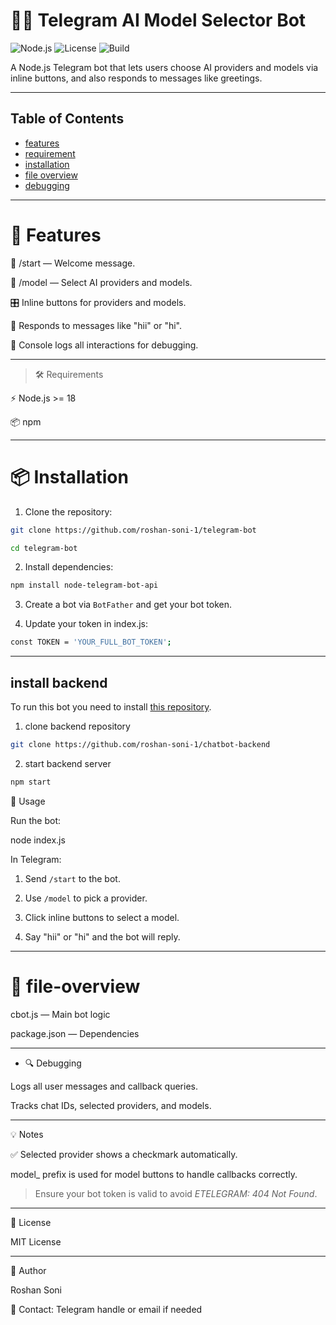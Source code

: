 # 🤖✨ Telegram AI Model Selector Bot

![Node.js](https://img.shields.io/badge/Node.js-v18-green)
![License](https://img.shields.io/badge/License-MIT-blue)
![Build](https://img.shields.io/badge/Build-Passing-brightgreen)


A Node.js Telegram bot that lets users choose AI providers and models via inline buttons, and also responds to messages like greetings.

---
## Table of Contents

- [features](#features)
- [requirement](#requirement)
- [installation](#installation)
- [file overview](#file-overview)
- [debugging](#debugging)
---


# 🚀 Features

🏁 /start — Welcome message.

🧩 /model — Select AI providers and models.

🎛️ Inline buttons for providers and models.

💬 Responds to messages like "hii" or "hi".

📝 Console logs all interactions for debugging.

---

> 🛠️ Requirements

 ⚡ Node.js >= 18

 📦 npm

---

# 📦 Installation

1. Clone the repository:
```bash
git clone https://github.com/roshan-soni-1/telegram-bot
```
```bash
cd telegram-bot
```
2. Install dependencies:
```bash
npm install node-telegram-bot-api
```

3. Create a bot via `BotFather` and get your bot token.

4. Update your token in index.js:

```bash
const TOKEN = 'YOUR_FULL_BOT_TOKEN';
```

---
## install backend 

To run this bot you need to install [this repository](https://github.com/roshan-soni-1/chatbot-backend).

1. clone backend repository
```bash
git clone https://github.com/roshan-soni-1/chatbot-backend
```
2. start backend server 
```bash
npm start
```


🏃 Usage

Run the bot:

node index.js

In Telegram:

1. Send `/start` to the bot.

2. Use `/model` to pick a provider.

3. Click inline buttons to select a model.

4. Say "hii" or "hi" and the bot will reply.

---

# 📂 file-overview

cbot.js — Main bot logic

package.json — Dependencies

---

* 🔍 Debugging

Logs all user messages and callback queries.

Tracks chat IDs, selected providers, and models.

---

💡 Notes

✅ Selected provider shows a checkmark automatically.

model_ prefix is used for model buttons to handle callbacks correctly.

> Ensure your bot token is valid to avoid *ETELEGRAM: 404 Not Found*.

---

📜 License

MIT License

---

👤 Author

Roshan Soni

📨 Contact: Telegram handle or email if needed